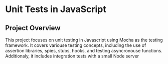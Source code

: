 # Unit Tests in JavaScript

## Project Overview

This project focuses on unit testing in Javascript using Mocha as the testing framework. It covers variouse testing concepts, including the use of assertion libraries, spies, stubs, hooks, and testing asyncronouse functions. Additionaly, it includes integration tests with a small Node server

